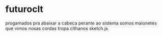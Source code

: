 # futuroclt
progamados pra abaixar a cabeca perante ao sistema somos maionetes que vimos nosas cordas tropa clthanos
sketch.js
